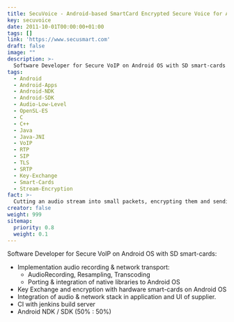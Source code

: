```yaml
---
title: SecuVoice - Android-based SmartCard Encrypted Secure Voice for Android
key: secuvoice
date: 2011-10-01T00:00:00+01:00
tags: []
link: 'https://www.secusmart.com'
draft: false
image: ""
description: >- 
  Software Developer for Secure VoIP on Android OS with SD smart-cards
tags:
  - Android
  - Android-Apps
  - Android-NDK
  - Android-SDK
  - Audio-Low-Level
  - OpenSL-ES
  - C
  - C++
  - Java
  - Java-JNI
  - VoIP
  - RTP
  - SIP
  - TLS
  - SRTP
  - Key-Exchange
  - Smart-Cards
  - Stream-Encryption
fact: >-
  Cutting an audio stream into small packets, encrypting them and sending them through the internet is fun. 
creator: false
weight: 999
sitemap:
  priority: 0.8
  weight: 0.1
---
```




Software Developer for Secure VoIP on Android OS with SD smart-cards:

- Implementation audio recording & network transport:
  - AudioRecording, Resampling, Transcoding
  - Porting & integration of native libraries to Android OS
- Key Exchange and encryption with hardware smart-cards on Android OS
- Integration of audio & network stack in application and UI of supplier.
- CI with jenkins build server
- Android NDK / SDK (50% : 50%)
